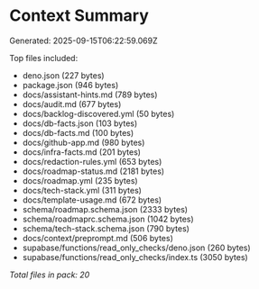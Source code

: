 # Context Summary

Generated: 2025-09-15T06:22:59.069Z

Top files included:

- deno.json (227 bytes)
- package.json (946 bytes)
- docs/assistant-hints.md (789 bytes)
- docs/audit.md (677 bytes)
- docs/backlog-discovered.yml (50 bytes)
- docs/db-facts.json (103 bytes)
- docs/db-facts.md (100 bytes)
- docs/github-app.md (980 bytes)
- docs/infra-facts.md (201 bytes)
- docs/redaction-rules.yml (653 bytes)
- docs/roadmap-status.md (2181 bytes)
- docs/roadmap.yml (235 bytes)
- docs/tech-stack.yml (311 bytes)
- docs/template-usage.md (672 bytes)
- schema/roadmap.schema.json (2333 bytes)
- schema/roadmaprc.schema.json (1042 bytes)
- schema/tech-stack.schema.json (790 bytes)
- docs/context/preprompt.md (506 bytes)
- supabase/functions/read_only_checks/deno.json (260 bytes)
- supabase/functions/read_only_checks/index.ts (3050 bytes)

_Total files in pack: 20_

